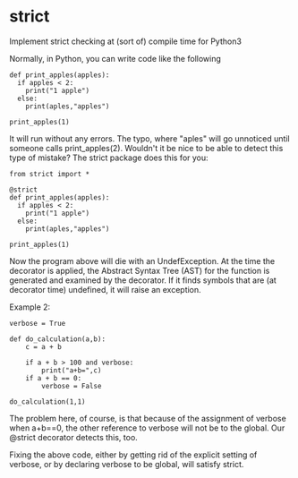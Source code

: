 # strict
Implement strict checking at (sort of) compile time for Python3

Normally, in Python, you can write code like the following

```
def print_apples(apples):
  if apples < 2:
    print("1 apple")
  else:
    print(aples,"apples")

print_apples(1)
```

It will run without any errors. The typo, where "aples" will
go unnoticed until someone calls print_apples(2). Wouldn't it
be nice to be able to detect this type of mistake? The strict
package does this for you:

```
from strict import *

@strict
def print_apples(apples):
  if apples < 2:
    print("1 apple")
  else:
    print(aples,"apples")

print_apples(1)
```

Now the program above will die with an UndefException. At
the time the decorator is applied, the Abstract Syntax
Tree (AST) for the function is generated and examined by
the decorator. If it finds symbols that are (at decorator
time) undefined, it will raise an exception.

Example 2:

```
verbose = True

def do_calculation(a,b):
    c = a + b

    if a + b > 100 and verbose:
        print("a+b=",c)
    if a + b == 0:
        verbose = False

do_calculation(1,1)
```

The problem here, of course, is that because of the assignment
of verbose when a+b==0, the other reference to verbose will not
be to the global. Our @strict decorator detects this, too.

Fixing the above code, either by getting rid of the explicit
setting of verbose, or by declaring verbose to be global, will
satisfy strict.
